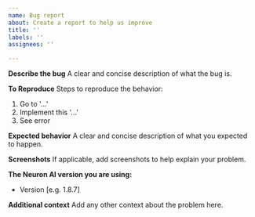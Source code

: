 ```yaml
---
name: Bug report
about: Create a report to help us improve
title: ''
labels: ''
assignees: ''

---
```


**Describe the bug**
A clear and concise description of what the bug is.

**To Reproduce**
Steps to reproduce the behavior:
1. Go to '...'
2. Implement this '...'
3. See error

**Expected behavior**
A clear and concise description of what you expected to happen.

**Screenshots**
If applicable, add screenshots to help explain your problem.

**The Neuron AI version you are using:**
 - Version [e.g. 1.8.7]

**Additional context**
Add any other context about the problem here.
